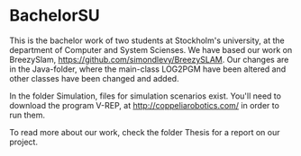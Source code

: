 # BachelorSU
This is the bachelor work of two students at Stockholm's university, at the department of Computer and System Scienses.
We have based our work on BreezySlam, https://github.com/simondlevy/BreezySLAM.
Our changes are in the Java-folder, where the main-class LOG2PGM have been altered and other classes have been changed and added.

In the folder Simulation, files for simulation scenarios exist. You'll need to download the program V-REP, at http://coppeliarobotics.com/
in order to run them.

To read more about our work, check the folder Thesis for a report on our project.
